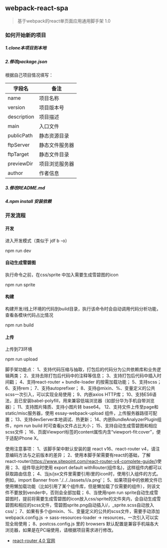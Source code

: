 ## webpack-react-spa

> 基于webpack的react单页面应用通用脚手架 1.0

### 如何开始新的项目
##### 1.clone本项目到本地
##### 2.修改package.json

根据自己项目情况填写：

字段名 | 备注
---|---
name | 项目名称
version | 项目版本号
description | 项目描述
main | 入口文件
publicPath | 静态资源目录
ftpServer | 静态文件服务器
ftpTarget | 静态文件目录
previewDir | 项目浏览服务器
author | 作者信息

##### 3.修改README.md
##### 4.npm install 安装依赖

### 开发流程
#### 开发
进入开发模式（类似于 jdf b -o）

npm run dev

#### 自动生成雪碧图
执行命令之前，在css/sprite 中加入需要生成雪碧图的icon

npm run sprite
#### 构建
构建开发/线上环境的代码到build目录，执行该命令时会自动调用代码分析功能，查看各模块代码占比情况

npm run build

#### 上传
上传到73环境

npm run upload

脚手架功能点：
1、支持代码压缩与抽取，打包后的代码分为公共依赖库和业务逻辑两类；
2、支持去除打包后代码中的注释等信息；
3、支持打包后代码中插入时间戳；
4、支持react-router + bundle-loader 的按需加载功能；
5、支持scss；
6、支持rem；
7、支持autoprefixer；
8、支持@mixin、%、变量定义的公共scss一次引入，可以实现全局使用；
9、内嵌axios HTTP库；
10、支持ES6语法，且已安装babel-polyfill，用来兼容低端浏览器（如部分华为手机自带浏览器）；
11、支持图片降质、支持小图片转 base64。
12、支持文件上传至page和static/misc服务器，使用 essay-webpack-upload  组件，上传服务器路径可配置；
13、支持devServer本地调试、热更新；
14、内嵌BundleAnalyzerPlugin组件，npm run build 时可查看js文件占比大小；
15、支持自动生成雪碧图和相应scss文件；
16、页面Viewport标签的content属性内含“viewport-fit:cover”，便于适配iPhone X。

使用注意事项：
1、该脚手架中默认安装的是 react v16、react-router v4，请注意编码方法与之前版本的差异；
2、使用本脚手架需要有react的基础，了解react-router(https://www.sitepoint.com/react-router-v4-complete-guide/)使用；
3、组件导出时使用 export default withRouter(组件名)，这样组件内都可以获取路由信息；
4、当js/jsx文件里需要引用i里的icon时，使用引入组件的方式。例如，import Banner from './../../assets/i/a.png'；
5、如果项目中的依赖文件已使用懒加载功能（比如引用了某个组件库，但是懒加载了仅需要的组件），则该文件不要放到vender中，否则会全部加载；
6、当使用npm run sprite自动生成雪碧图时，提前将需要生成雪碧图的icon放入css/sprite的文件夹内，会自动生成雪碧图和相应的scss文件，雪碧图sprite.png自动插入i/，_sprite.scss自动放入css/；
7、如果有多个@mixin、%、变量定义的公共的scss文件，需要手动添加 webpack.config.js -> sass-resources-loader -> resources，一次引入可以实现全局使用；
8、postcss.config.js 里的 browsers 默认配置是兼容手机端各大浏览器，如果是在PC端使用，请根据项目需求进行修改。

*   [react-router 4.0 官网](https://www.sitepoint.com/react-router-v4-complete-guide/)
